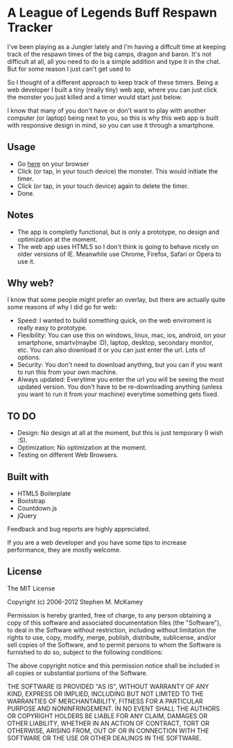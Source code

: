 # A League of Legends Buff Respawn Tracker

I've been playing as a Jungler lately and I'm having a diffcult time at keeping track of the respawn times of the big camps, dragon and baron. It's not difficult at all, all you need to do is a simple addition and type it in the chat. But for some reason I just can't get used to

So I thought of a different approach to keep track of these timers. Being a web developer I built a tiny (really tiny) web app, where you can just click the monster you just killed and a timer would start just below.

I know that many of you don't have or don't want to play with another computer (or laptop) being next to you, so this is why this web app is built with responsive design in mind, so you can use it through a smartphone.

## Usage

* Go [here](http://lol-respawn-tracker.pagodabox.com/) on your browser
* Click (or tap, in your touch device) the monster. This would initiate the timer.
* Click (or tap, in your touch device) again to delete the timer.
* Done.

## Notes

* The app is completly functional, but is only a prototype, no design and optimization at the moment.
* The web app uses HTML5 so I don't think is going to behave nicely on older versions of IE. Meanwhile use Chrome, Firefox, Safari or Opera to use it.

## Why web?

I know that some people might prefer an overlay, but there are actually quite some reasons of why I did go for web:

* Speed: I wanted to build something quick, on the web enviroment is really easy to prototype.
* Flexibility: You can use this on windows, linux, mac, ios, android, on your smartphone, smartv(maybe :D), laptop, desktop, secondary monitor, etc. You can also download it or you can just enter the url. Lots of options.
* Security: You don't need to download anything, but you can if you want to run this from your own machine.
* Always updated: Everytime you enter the url you will be seeing the most updated version. You don't have to be re-downloading anything (unless you want to run it from your machine) everytime something gets fixed.

## TO DO

* Design: No design at all at the moment, but this is just temporary (I wish :S).
* Optimization: No optimization at the moment.
* Testing on different Web Browsers.

## Built with

* HTML5 Boilerplate
* Bootstrap
* Countdown.js
* jQuery

Feedback and bug reports are highly appreciated.

If you are a web developer and you have some tips to increase performance, they are mostly welcome.

## License

The MIT License

Copyright (c) 2006-2012 Stephen M. McKamey

Permission is hereby granted, free of charge, to any person obtaining a copy
of this software and associated documentation files (the "Software"), to deal
in the Software without restriction, including without limitation the rights
to use, copy, modify, merge, publish, distribute, sublicense, and/or sell
copies of the Software, and to permit persons to whom the Software is
furnished to do so, subject to the following conditions:

The above copyright notice and this permission notice shall be included in
all copies or substantial portions of the Software.

THE SOFTWARE IS PROVIDED "AS IS", WITHOUT WARRANTY OF ANY KIND, EXPRESS OR
IMPLIED, INCLUDING BUT NOT LIMITED TO THE WARRANTIES OF MERCHANTABILITY,
FITNESS FOR A PARTICULAR PURPOSE AND NONINFRINGEMENT. IN NO EVENT SHALL THE
AUTHORS OR COPYRIGHT HOLDERS BE LIABLE FOR ANY CLAIM, DAMAGES OR OTHER
LIABILITY, WHETHER IN AN ACTION OF CONTRACT, TORT OR OTHERWISE, ARISING FROM,
OUT OF OR IN CONNECTION WITH THE SOFTWARE OR THE USE OR OTHER DEALINGS IN
THE SOFTWARE.
